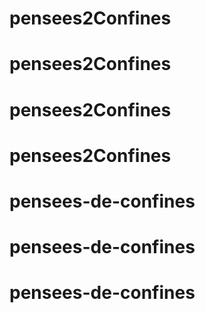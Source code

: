 # pensees2Confines
# pensees2Confines
# pensees2Confines
# pensees2Confines
# pensees-de-confines
# pensees-de-confines
# pensees-de-confines
